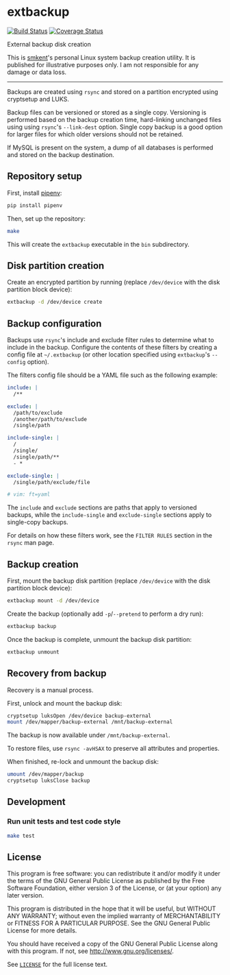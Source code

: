 # extbackup

[![Build Status][travis-img]][travis]
[![Coverage Status][coveralls-img]][coveralls]

External backup disk creation

This is [smkent][smkent]'s personal Linux system backup creation utility. It is
published for illustrative purposes only. I am not responsible for any damage or
data loss.

---

Backups are created using `rsync` and stored on a partition encrypted using
cryptsetup and LUKS.

Backup files can be versioned or stored as a single copy. Versioning is
performed based on the backup creation time, hard-linking unchanged files using
using `rsync`'s `--link-dest` option. Single copy backup is a good option for
larger files for which older versions should not be retained.

If MySQL is present on the system, a dump of all databases is performed and
stored on the backup destination.

## Repository setup

First, install [pipenv][pipenv]:

```sh
pip install pipenv
```

Then, set up the repository:

```sh
make
```

This will create the `extbackup` executable in the `bin` subdirectory.

## Disk partition creation

Create an encrypted partition by running (replace `/dev/device` with the disk
partition block device):

```sh
extbackup -d /dev/device create
```

## Backup configuration

Backups use `rsync`'s include and exclude filter rules to determine what to
include in the backup. Configure the contents of these filters by creating a
config file at `~/.extbackup` (or other location specified using `extbackup`'s
`--config` option).

The filters config file should be a YAML file such as the following example:

```yaml
include: |
  /**

exclude: |
  /path/to/exclude
  /another/path/to/exclude
  /single/path

include-single: |
  /
  /single/
  /single/path/**
  - *

exclude-single: |
  /single/path/exclude/file

# vim: ft=yaml
```

The `include` and `exclude` sections are paths that apply to versioned backups,
while the `include-single` and `exclude-single` sections apply to single-copy
backups.

For details on how these filters work, see the `FILTER RULES` section in the
`rsync` man page.


## Backup creation

First, mount the backup disk partition (replace `/dev/device` with the disk
partition block device):

```sh
extbackup mount -d /dev/device
```

Create the backup (optionally add `-p`/`--pretend` to perform a dry run):
```sh
extbackup backup
```

Once the backup is complete, unmount the backup disk partition:

```sh
extbackup unmount
```

## Recovery from backup

Recovery is a manual process.

First, unlock and mount the backup disk:
```sh
cryptsetup luksOpen /dev/device backup-external
mount /dev/mapper/backup-external /mnt/backup-external
```

The backup is now available under `/mnt/backup-external`.

To restore files, use `rsync -avHSAX` to preserve all attributes and properties.

When finished, re-lock and unmount the backup disk:
```sh
umount /dev/mapper/backup
cryptsetup luksClose backup
```

## Development

### Run unit tests and test code style
```sh
make test
```

## License

This program is free software: you can redistribute it and/or modify
it under the terms of the GNU General Public License as published by
the Free Software Foundation, either version 3 of the License, or
(at your option) any later version.

This program is distributed in the hope that it will be useful,
but WITHOUT ANY WARRANTY; without even the implied warranty of
MERCHANTABILITY or FITNESS FOR A PARTICULAR PURPOSE.  See the
GNU General Public License for more details.

You should have received a copy of the GNU General Public License
along with this program.  If not, see <http://www.gnu.org/licenses/>.

See [`LICENSE`](/LICENSE) for the full license text.

[coveralls]: https://coveralls.io/github/smkent/extbackup
[coveralls-img]: https://coveralls.io/repos/github/smkent/extbackup/badge.svg
[pipenv]: https://docs.pipenv.org/
[smkent]: https://github.com/smkent
[travis]: https://travis-ci.org/smkent/extbackup
[travis-img]: https://travis-ci.org/smkent/extbackup.svg?branch=master
